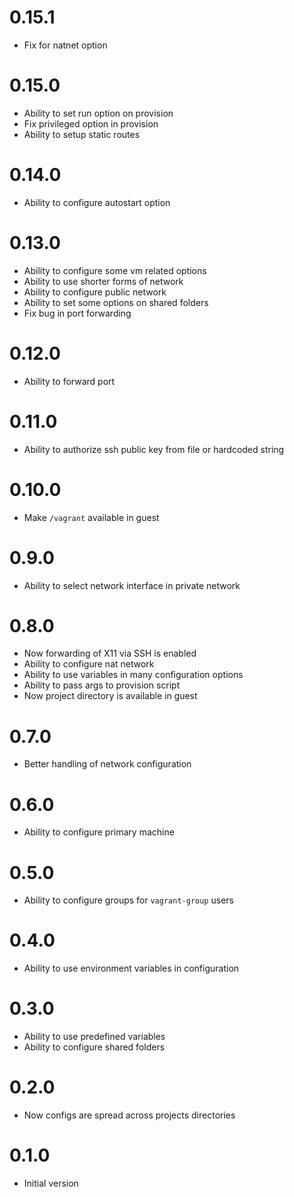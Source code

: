 # 0.15.1
* Fix for natnet option

# 0.15.0
* Ability to set run option on provision
* Fix privileged option in provision
* Ability to setup static routes

# 0.14.0
* Ability to configure autostart option

# 0.13.0
* Ability to configure some vm related options
* Ability to use shorter forms of network
* Ability to configure public network
* Ability to set some options on shared folders
* Fix bug in port forwarding

# 0.12.0
* Ability to forward port

# 0.11.0
* Ability to authorize ssh public key from file or hardcoded string

# 0.10.0
* Make `/vagrant` available in guest

# 0.9.0
* Ability to select network interface in private network

# 0.8.0
* Now forwarding of X11 via SSH is enabled
* Ability to configure nat network
* Ability to use variables in many configuration options
* Ability to pass args to provision script
* Now project directory is available in guest

# 0.7.0
* Better handling of network configuration

# 0.6.0
* Ability to configure primary machine

# 0.5.0
* Ability to configure groups for `vagrant-group` users

# 0.4.0
* Ability to use environment variables in configuration

# 0.3.0
* Ability to use predefined variables
* Ability to configure shared folders

# 0.2.0
* Now configs are spread across projects directories

# 0.1.0
* Initial version
